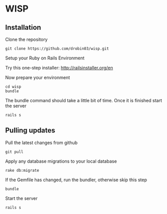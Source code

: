 # WISP

## Installation

Clone the repository
```
git clone https://github.com/drobin03/wisp.git
```
Setup your Ruby on Rails Environment

Try this one-step installer: http://railsinstaller.org/en

Now prepare your environment
```
cd wisp
bundle
```

The bundle command should take a little bit of time. Once it is finished start the server
```
rails s
```

## Pulling updates

Pull the latest changes from github
```
git pull
```

Apply any database migrations to your local database
```
rake db:migrate
```

If the Gemfile has changed, run the bundler, otherwise skip this step
```
bundle
```

Start the server
```
rails s
```